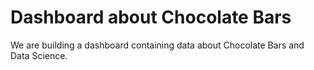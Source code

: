 # Dashboard about Chocolate Bars

We are building a dashboard containing data about Chocolate Bars and Data Science.